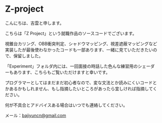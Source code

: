 # Z-project

こんにちは、吉雲と申します。

こちらは「Z Project」という就職作品のソースコードでございます。

視錐台カリング、OBB衝突判定、シャドウマッピング、視差遮蔽マッピングなど実装したが最後使わなかったコードも一部あります、一緒に見ていただきたいので、保留しました。

「Experiment」フォルダ内には、一回面接の時話した色んな練習用のシェーダーもあります、こちらもご覧いただけますと幸いです。

プログラマーとしてはまだまだ初心者なので、変な文法とか読みにくいコードとかあるかもしれません、もし指摘したいところがあったら宜しければ指摘してください。

何が不具合とアドバイスある場合はいつでも連絡してください。

メール：bajiyuncn@gmail.com
